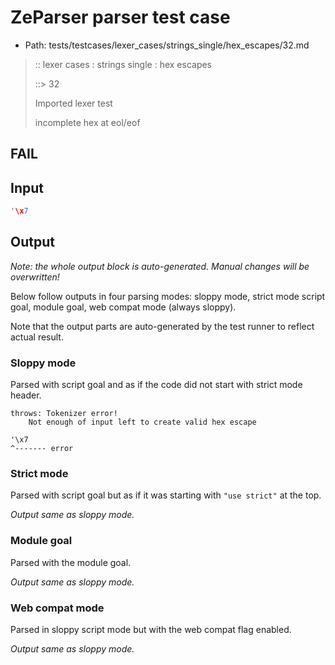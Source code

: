 # ZeParser parser test case

- Path: tests/testcases/lexer_cases/strings_single/hex_escapes/32.md

> :: lexer cases : strings single : hex escapes
>
> ::> 32
>
> Imported lexer test
>
> incomplete hex at eol/eof

## FAIL

## Input

`````js
'\x7
`````

## Output

_Note: the whole output block is auto-generated. Manual changes will be overwritten!_

Below follow outputs in four parsing modes: sloppy mode, strict mode script goal, module goal, web compat mode (always sloppy).

Note that the output parts are auto-generated by the test runner to reflect actual result.

### Sloppy mode

Parsed with script goal and as if the code did not start with strict mode header.

`````
throws: Tokenizer error!
    Not enough of input left to create valid hex escape

'\x7
^------- error
`````

### Strict mode

Parsed with script goal but as if it was starting with `"use strict"` at the top.

_Output same as sloppy mode._

### Module goal

Parsed with the module goal.

_Output same as sloppy mode._

### Web compat mode

Parsed in sloppy script mode but with the web compat flag enabled.

_Output same as sloppy mode._
